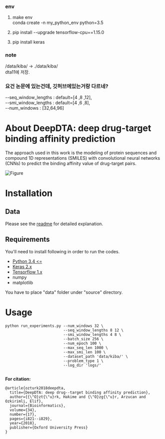 ### env
1. make env  
 conda create -n my_python_env python=3.5
 
2. pip install --upgrade tensorflow-cpu==1.15.0
3. pip install keras

### note
/data/kiba/ -> ./data/kiba/  
dta11에 저장.

### 요건 논문에 있는건데, 깃허브에있는거랑 다르네?
--seq_window_lengths : default=[4 ,8 ,12],  
--smi_window_lengths : default=[4 ,6 ,8],  
--num_windows : [32,64,96]  
# About DeepDTA: deep drug-target binding affinity prediction

The approach used in this work is the modeling of protein sequences and compound 1D representations (SMILES) with convolutional neural networks (CNNs) to predict the binding affinity value of drug-target pairs.

![Figure](https://github.com/hkmztrk/DeepDTA/blob/master/docs/figures/deepdta.PNG)
# Installation

## Data

Please see the [readme](https://github.com/hkmztrk/DeepDTA/blob/master/data/README.md) for detailed explanation.

## Requirements

You'll need to install following in order to run the codes.

*  [Python 3.4 <=](https://www.python.org/downloads/)
*  [Keras 2.x](https://pypi.org/project/Keras/)
*  [Tensorflow 1.x](https://www.tensorflow.org/install/)
*  numpy
*  matplotlib

You have to place "data" folder under "source" directory. 

# Usage
```
python run_experiments.py --num_windows 32 \
                          --seq_window_lengths 8 12 \
                          --smi_window_lengths 4 8 \
                          --batch_size 256 \
                          --num_epoch 100 \
                          --max_seq_len 1000 \
                          --max_smi_len 100 \
                          --dataset_path 'data/kiba/' \
                          --problem_type 1 \
                          --log_dir 'logs/'


```





**For citation:**

```
@article{ozturk2018deepdta,
  title={DeepDTA: deep drug--target binding affinity prediction},
  author={{\"O}zt{\"u}rk, Hakime and {\"O}zg{\"u}r, Arzucan and Ozkirimli, Elif},
  journal={Bioinformatics},
  volume={34},
  number={17},
  pages={i821--i829},
  year={2018},
  publisher={Oxford University Press}
}
```
